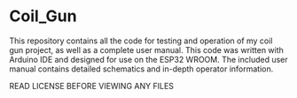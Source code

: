 # Coil_Gun
This repository contains all the code for testing and operation of my coil gun project, as well as a complete user manual.
This code was written with Arduino IDE and designed for use on the ESP32 WROOM.
The included user manual contains detailed schematics and in-depth operator information.

READ LICENSE BEFORE VIEWING ANY FILES
